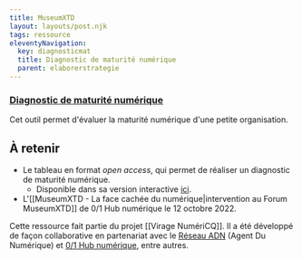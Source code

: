 ```yaml
---
title: MuseumXTD
layout: layouts/post.njk
tags: ressource
eleventyNavigation:
  key: diagnosticmat
  title: Diagnostic de maturité numérique
  parent: elaborerstrategie
---
```

### [Diagnostic de maturité numérique](https://docs.google.com/spreadsheets/d/1d77BekbvXFDBTZjhSDKhZvQjIY2dtMNPZPDiyw-Nq2Y/edit#gid=963154001) 
Cet outil permet d'évaluer la maturité numérique d'une petite organisation.

## À retenir
- Le tableau en format *open access*, qui permet de réaliser un diagnostic de maturité numérique.
	- Disponible dans sa version interactive [ici](https://diagnostic-numerique.viragenumeriqc.com/).  
- L'[[MuseumXTD - La face cachée du numérique|intervention au Forum MuseumXTD]] de 0/1 Hub numérique le 12 octobre 2022. 

Cette ressource fait partie du projet [[Virage NumériCQ]]. Il a été développé de façon collaborative en partenariat avec le [Réseau ADN](https://wiki.reseauadn.ca/wiki/%C3%80_propos_du_R%C3%A9seau_ADN) (Agent Du Numérique) et [0/1 Hub numérique](https://www.hub01.org/), entre autres. 